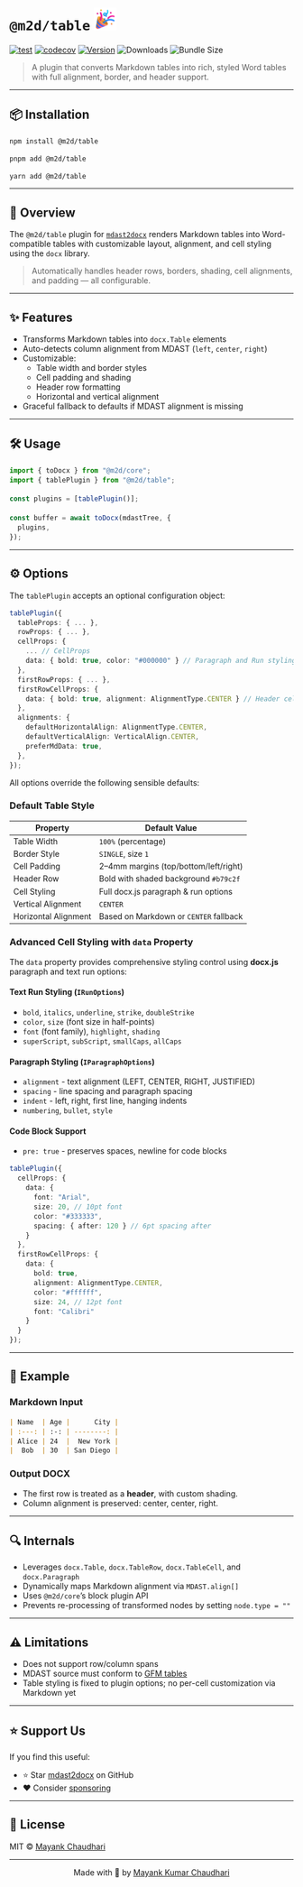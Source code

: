 # `@m2d/table` <img src="https://raw.githubusercontent.com/mayank1513/mayank1513/main/popper.png" height="40"/>

[![test](https://github.com/md2docx/table/actions/workflows/test.yml/badge.svg)](https://github.com/md2docx/table/actions/workflows/test.yml) [![codecov](https://codecov.io/gh/md2docx/table/graph/badge.svg)](https://codecov.io/gh/md2docx/table) [![Version](https://img.shields.io/npm/v/@m2d/table?color=green)](https://www.npmjs.com/package/@m2d/table) ![Downloads](https://img.shields.io/npm/d18m/@m2d/table) ![Bundle Size](https://img.shields.io/bundlephobia/minzip/@m2d/table)

> A plugin that converts Markdown tables into rich, styled Word tables with full alignment, border, and header support.

---

## 📦 Installation

```bash
npm install @m2d/table
```

```bash
pnpm add @m2d/table
```

```bash
yarn add @m2d/table
```

---

## 🚀 Overview

The `@m2d/table` plugin for [`mdast2docx`](https://github.com/mayankchaudhari/mdast2docx) renders Markdown tables into Word-compatible tables with customizable layout, alignment, and cell styling using the `docx` library.

> Automatically handles header rows, borders, shading, cell alignments, and padding — all configurable.

---

## ✨ Features

- Transforms Markdown tables into `docx.Table` elements
- Auto-detects column alignment from MDAST (`left`, `center`, `right`)
- Customizable:
  - Table width and border styles
  - Cell padding and shading
  - Header row formatting
  - Horizontal and vertical alignment
- Graceful fallback to defaults if MDAST alignment is missing

---

## 🛠️ Usage

```ts
import { toDocx } from "@m2d/core";
import { tablePlugin } from "@m2d/table";

const plugins = [tablePlugin()];

const buffer = await toDocx(mdastTree, {
  plugins,
});
```

---

## ⚙️ Options

The `tablePlugin` accepts an optional configuration object:

```ts
tablePlugin({
  tableProps: { ... },
  rowProps: { ... },
  cellProps: { 
    ... // CellProps
    data: { bold: true, color: "#000000" } // Paragraph and Run styling options
  },
  firstRowProps: { ... },
  firstRowCellProps: { 
    data: { bold: true, alignment: AlignmentType.CENTER } // Header cell styling
  },
  alignments: {
    defaultHorizontalAlign: AlignmentType.CENTER,
    defaultVerticalAlign: VerticalAlign.CENTER,
    preferMdData: true,
  },
});
```

All options override the following sensible defaults:

### Default Table Style

| Property             | Default Value                          |
| -------------------- | -------------------------------------- |
| Table Width          | `100%` (percentage)                    |
| Border Style         | `SINGLE`, size `1`                     |
| Cell Padding         | 2–4mm margins (top/bottom/left/right)  |
| Header Row           | Bold with shaded background `#b79c2f`  |
| Cell Styling         | Full docx.js paragraph & run options   |
| Vertical Alignment   | `CENTER`                               |
| Horizontal Alignment | Based on Markdown or `CENTER` fallback |

### Advanced Cell Styling with `data` Property

The `data` property provides comprehensive styling control using **docx.js** paragraph and text run options:

#### Text Run Styling (`IRunOptions`)
- `bold`, `italics`, `underline`, `strike`, `doubleStrike`
- `color`, `size` (font size in half-points)
- `font` (font family), `highlight`, `shading`
- `superScript`, `subScript`, `smallCaps`, `allCaps`

#### Paragraph Styling (`IParagraphOptions`)
- `alignment` - text alignment (LEFT, CENTER, RIGHT, JUSTIFIED)
- `spacing` - line spacing and paragraph spacing
- `indent` - left, right, first line, hanging indents
- `numbering`, `bullet`, `style`

#### Code Block Support
- `pre: true` - preserves spaces, newline for code blocks

```ts
tablePlugin({
  cellProps: {
    data: {
      font: "Arial",
      size: 20, // 10pt font
      color: "#333333",
      spacing: { after: 120 } // 6pt spacing after
    }
  },
  firstRowCellProps: {
    data: {
      bold: true,
      alignment: AlignmentType.CENTER,
      color: "#ffffff",
      size: 24, // 12pt font
      font: "Calibri"
    }
  }
});
```

---

## 🧪 Example

### Markdown Input

```md
| Name  | Age |      City |
| :---: | :-: | --------: |
| Alice | 24  |  New York |
|  Bob  | 30  | San Diego |
```

### Output DOCX

- The first row is treated as a **header**, with custom shading.
- Column alignment is preserved: center, center, right.

---

## 🔍 Internals

- Leverages `docx.Table`, `docx.TableRow`, `docx.TableCell`, and `docx.Paragraph`
- Dynamically maps Markdown alignment via `MDAST.align[]`
- Uses `@m2d/core`’s block plugin API
- Prevents re-processing of transformed nodes by setting `node.type = ""`

---

## ⚠️ Limitations

- Does not support row/column spans
- MDAST source must conform to [GFM tables](https://github.github.com/gfm/#tables-extension-)
- Table styling is fixed to plugin options; no per-cell customization via Markdown yet

---

## ⭐ Support Us

If you find this useful:

- ⭐ Star [mdast2docx](https://github.com/tiny-md/mdast2docx) on GitHub
- ❤️ Consider [sponsoring](https://github.com/sponsors/mayank1513)

---

## 🧾 License

MIT © [Mayank Chaudhari](https://github.com/mayankchaudhari)

---

<p align="center">Made with 💖 by <a href="https://mayank-chaudhari.vercel.app" target="_blank">Mayank Kumar Chaudhari</a></p>
